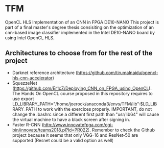 # TFM
OpenCL HLS Implementation of an CNN in FPGA DE10-NANO
This project is part of a final master's degree thesis consisiting on the optimization of an cnn-based image classifier implemented in the Intel DE10-NANO
board by using Intel OpenCL HLS.

## Architectures to choose from for the rest of the project
  - Darknet reference architecture (https://github.com/tirumalnaidu/opencl-hls-cnn-accelerator)
  - SquezzeNet (https://github.com/Er1cZ/Deploying_CNN_on_FPGA_using_OpenCL). The Hands On OpenCL course proposed in this repository requires to use export LD_LIBRARY_PATH="/home/joerock/anaconda3/envs/TFM/lib":$LD_LIBRARY_PATH to work with the exercices properly. IMPORTANT, do not change the .bashrc since a different first path than "usr/lib64" will cause the virtual machine to have a black screen after signing in.
  - Faster R-CNN (http://www.innovatefpga.com/cgi-bin/innovate/teams2018.pl?Id=PR022). Remember to check the Github project because it seems that only 
    VGG-16 and ResNet-50 are supported (Resnet could be a valid option as well)
